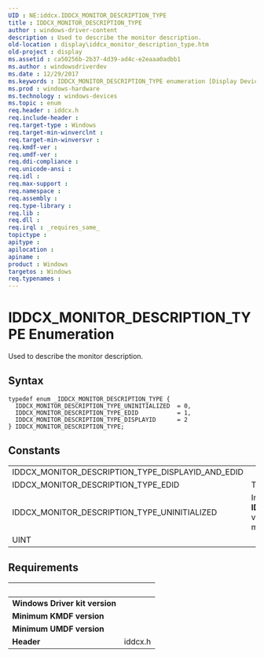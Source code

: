 ```yaml
---
UID : NE:iddcx.IDDCX_MONITOR_DESCRIPTION_TYPE
title : IDDCX_MONITOR_DESCRIPTION_TYPE
author : windows-driver-content
description : Used to describe the monitor description.
old-location : display\iddcx_monitor_description_type.htm
old-project : display
ms.assetid : ca50256b-2b37-4d39-ad4c-e2eaaa0adbb1
ms.author : windowsdriverdev
ms.date : 12/29/2017
ms.keywords : IDDCX_MONITOR_DESCRIPTION_TYPE enumeration [Display Devices], iddcx/IDDCX_MONITOR_DESCRIPTION_TYPE_EDID, IDDCX_MONITOR_DESCRIPTION_TYPE_DISPLAYID, IDDCX_MONITOR_DESCRIPTION_TYPE_UNINITIALIZED, IDDCX_MONITOR_DESCRIPTION_TYPE, iddcx/IDDCX_MONITOR_DESCRIPTION_TYPE_DISPLAYID, display.iddcx_monitor_description_type, IDDCX_MONITOR_DESCRIPTION_TYPE_EDID, iddcx/IDDCX_MONITOR_DESCRIPTION_TYPE, iddcx/IDDCX_MONITOR_DESCRIPTION_TYPE_UNINITIALIZED
ms.prod : windows-hardware
ms.technology : windows-devices
ms.topic : enum
req.header : iddcx.h
req.include-header : 
req.target-type : Windows
req.target-min-winverclnt : 
req.target-min-winversvr : 
req.kmdf-ver : 
req.umdf-ver : 
req.ddi-compliance : 
req.unicode-ansi : 
req.idl : 
req.max-support : 
req.namespace : 
req.assembly : 
req.type-library : 
req.lib : 
req.dll : 
req.irql : _requires_same_
topictype : 
apitype : 
apilocation : 
apiname : 
product : Windows
targetos : Windows
req.typenames : 
---
```


# IDDCX_MONITOR_DESCRIPTION_TYPE Enumeration
Used to describe the monitor description.

## Syntax
````
typedef enum _IDDCX_MONITOR_DESCRIPTION_TYPE { 
  IDDCX_MONITOR_DESCRIPTION_TYPE_UNINITIALIZED  = 0,
  IDDCX_MONITOR_DESCRIPTION_TYPE_EDID           = 1,
  IDDCX_MONITOR_DESCRIPTION_TYPE_DISPLAYID      = 2
} IDDCX_MONITOR_DESCRIPTION_TYPE;
````

## Constants

<table>

<tr>
<td>IDDCX_MONITOR_DESCRIPTION_TYPE_DISPLAYID_AND_EDID</td>
<td></td>
</tr>

<tr>
<td>IDDCX_MONITOR_DESCRIPTION_TYPE_EDID</td>
<td>The monitor description is EdId</td>
</tr>

<tr>
<td>IDDCX_MONITOR_DESCRIPTION_TYPE_UNINITIALIZED</td>
<td>Indicates that an <b>IDDCX_MONITOR_DESCRIPTION_TYPE</b> variable has not yet been assigned a meaningful value.</td>
</tr>

<tr>
<td>UINT</td>
<td></td>
</tr>
</table>


## Requirements
| &nbsp; | &nbsp; |
| ---- |:---- |
| **Windows Driver kit version** |  |
| **Minimum KMDF version** |  |
| **Minimum UMDF version** |  |
| **Header** | iddcx.h |